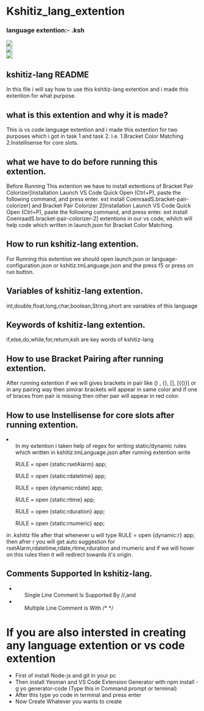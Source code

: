 # Kshitiz_lang_extention
### language extention:- .ksh
![](https://img.shields.io/badge/Language-Typescript-green)   
![](https://img.shields.io/badge/Tools-VscodeDevelopmentKit-red)   
![](https://img.shields.io/badge/Project-VsCodeLanguageSupport-blue)
## kshitiz-lang README
In this file i will say how to use this kshitiz-lang extention and i made this extention for what purpose.

## what is this extention and why it is made?
This is vs code language extention and i made this extention for two purposes which i got in task 1 and task 2. i.e. 
1.Bracket Color Matching
2.Instellisense for core slots.

## what we have to do before running this extention.
Before Running This extention we have to install extentions of Bracket Pair Colorizer[Installation
Launch VS Code Quick Open (Ctrl+P), paste the following command, and press enter.
ext install CoenraadS.bracket-pair-colorizer]
 and Bracket Pair Colorizer 2[Installation
Launch VS Code Quick Open (Ctrl+P), paste the following command, and press enter.
ext install CoenraadS.bracket-pair-colorizer-2] extentions in our vs code,
whilch will help code which written in launch.json for Bracket Color Matching.

## How to run kshitiz-lang extention.
For Running this extention we should open launch.json or language-configuration.json or kshitiz.tmLanguage.json 
and the press f5 or press on run button.

## Variables of kshitiz-lang extention.
int,double,float,long,char,boolean,String,short are variables of this language 

## Keywords of kshitiz-lang extention.
if,else,do,while,for,return,ksh are key words of kshitiz-lang

## How to use Bracket Pairing after running extention.
After running extention if we will gives brackets in pair like () , {}, [], [{()}] or in any pairing way
then simirar brackets will appear in same color and if one of braces from pair is missing then other
pair will appear in red color.

## How to use Instellisense for core slots after running extention.
 <li><ul>In my extention i taken help of regex for writing static/dynamic rules which written in kshitiz.tmLanguage.json
 after running extention write</ul>
 <ul> RULE <openApp> = open {static:rsetAlarm} app;</ul>
 <ul> RULE <openApp> = open {static:rdatetime} app;</ul>
 <ul> RULE <openApp> = open {dynamic:rdate} app;</ul>
 <ul>RULE <openApp> = open {static:rtime} app;</ul>
 <ul>RULE <openApp> = open {static:rduration} app;</ul>
  <ul>RULE <openApp> = open {static:rnumeric} app;</ul></li>
 in .kshitiz file after that whenever u will type 
 RULE <openApp> = open {dynamic:r} app; then afrer r you will get auto suggestion for rsetAlarm,rdatetime,rdate,rtime,rduration and rnumeric
 and if we will hover on this rules then it will redirect towards it's origin.
  
## Comments Supported In kshitiz-lang.
 - <ul> Single Line Comment Is Supported By //,and</ul>
 - <ul> Multiple Line Comment is With /* */</ul>

 # If you are also intersted in creating any language extention or vs code extention
 - First of install Node-js and git in your pc
 - Then install Yeoman and VS Code Extension Generator with:npm install -g yo generator-code (Type this in Command prompt or terminal)
 - After this type yo code in terminal and press enter
 - Now Create Whatever you wants to create
  
